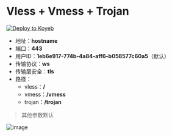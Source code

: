 # Vless + Vmess + Trojan

[![Deploy to Koyeb](https://www.koyeb.com/static/images/deploy/button.svg)](https://app.koyeb.com/deploy?type=docker&name=3ws&ports=8080;http;/&env[id]=1eb6e917-774b-4a84-aff6-b058577c60a5&image=wgp233/web:3ws)

- 地址：**hostname**
- 端口：**443**
- 用户ID：**1eb6e917-774b-4a84-aff6-b058577c60a5**（默认）
- 传输协议：**ws**
- 传输层安全：**tls**
- 路径：
  - vless：**/**
  - vmess：**/vmess**
  - trojan：**/trojan**

> 其他参数默认

![image](https://user-images.githubusercontent.com/70625361/168412963-1156e2fd-f660-4a58-ac4a-c52bd44820b8.png)
